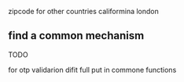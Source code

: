 zipcode  for other countries
califormina london
## find a common mechanism 


TODO

for otp validarion difit full put in commone functions


